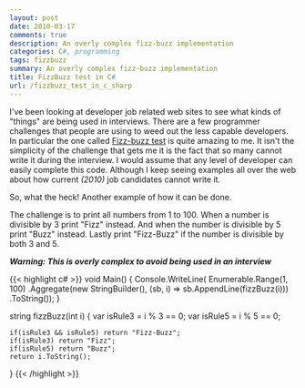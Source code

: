```yaml
---
layout: post
date: 2010-03-17
comments: true
description: An overly complex fizz-buzz implementation
categories: C#, programming
tags: fizzbuzz
summary: An overly complex fizz-buzz implementation
title: FizzBuzz test in C#
url: /fizzbuzz_test_in_c_sharp
---
```


I've been looking at developer job related web sites to see what kinds of "things" are being used in interviews. There are a few programmer challenges that people are using to weed out the less capable developers. In particular the one called [Fizz-buzz test][1] is quite amazing to me. It isn't the simplicity of the challenge that gets me it is the fact that so many cannot write it during the interview. I would assume that any level of developer can easily complete this code. Although I keep seeing examples all over the web about how current *(2010)* job candidates cannot write it.

So, what the heck! Another example of how it can be done.

The challenge is to print all numbers from 1 to 100. When a number is divisible by 3 print "Fizz" instead. And when the number is divisible by 5 print "Buzz" instead. Lastly print "Fizz-Buzz" if the number is divisible by both 3 and 5.

**_Warning: This is overly complex to avoid being used in an interview_**

{{< highlight c# >}}
void Main()
{
    Console.WriteLine(
        Enumerable.Range(1, 100)
            .Aggregate(new StringBuilder(), (sb, i) => sb.AppendLine(fizzBuzz(i)))
            .ToString());
}

string fizzBuzz(int i)
{
    var isRule3 = i % 3 == 0;
    var isRule5 = i % 5 == 0;

    if(isRule3 && isRule5) return "Fizz-Buzz";
    if(isRule3) return "Fizz";
    if(isRule5) return "Buzz";
    return i.ToString();
}
{{< /highlight >}}

[1]: http://imranontech.com/2007/01/24/using-fizzbuzz-to-find-developers-who-grok-coding
